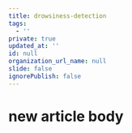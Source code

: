 ```yaml
---
title: drowsiness-detection
tags:
  - ''
private: true
updated_at: ''
id: null
organization_url_name: null
slide: false
ignorePublish: false
---
```

# new article body
